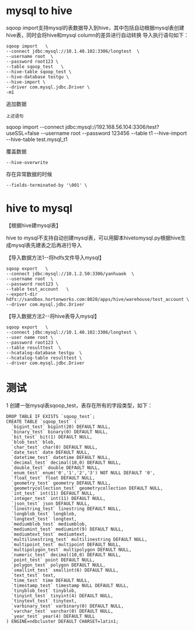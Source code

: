 # mysql to hive
sqoop import支持mysql的表数据导入到hive，其中包括自动根据mysql表创建hive表，同时会将hive和mysql column的差异进行自动转换
导入执行语句如下：
```shell
sqoop import   \
--connect jdbc:mysql://10.1.40.102:3306/longtest  \
--username root  \
--password root123 \
--table sqoop_test   \
--hive-table sqoop_test \
--hive-database testgu \
--hive-import \
--driver com.mysql.jdbc.Driver \
-m1
```
追加数据
```shell
上述语句
```
sqoop import --connect jdbc:mysql://192.168.56.104:3306/test?useSSL=false --username root --password 123456 --table t1 --hive-import --hive-table test.mysql_t1

覆盖数据
```shell
--hive-overwrite 
```

存在异常数据的时候
```shell
--fields-terminated-by '\001' \
```

# hive to mysql

【根据hive建mysql表】

hive to mysql不支持自动创建mysql表，可以用脚本hivetomysql.py根据hive生成mysql表先建表之后再进行导入

【导入数据方法1--将hdfs文件导入mysql】
```shell
sqoop export   \
--connect jdbc:mysql://10.1.2.50:3306/yanhuaok  \
--username root  \
--password root123 \
--table test_account   \
--export-dir hdfs://sandbox.hortonworks.com:8020/apps/hive/warehouse/test_account \
--driver com.mysql.jdbc.Driver 
```
【导入数据方法2--将hive表导入mysql】
```shell
sqoop export   \
--connect jdbc:mysql://10.1.40.102:3306/longtest \
--user name root \
--password root123 \
--table resulttest  \
--hcatalog-database testgu  \
--hcatalog-table resulttest \
--driver com.mysql.jdbc.Driver 
```

# 测试
1 创建一张mysql表sqoop_test，表存在所有的字段类型，如下：
```shell
DROP TABLE IF EXISTS `sqoop_test`;
CREATE TABLE `sqoop_test` (
  `bigint_test` bigint(20) DEFAULT NULL,
  `binary_test` binary(0) DEFAULT NULL,
  `bit_test` bit(1) DEFAULT NULL,
  `blob_test` blob,
  `char_test` char(0) DEFAULT NULL,
  `date_test` date DEFAULT NULL,
  `datetime_test` datetime DEFAULT NULL,
  `decimal_test` decimal(10,0) DEFAULT NULL,
  `double_test` double DEFAULT NULL,
  `enum_test` enum('0','1','2','3') NOT NULL DEFAULT '0',
  `float_test` float DEFAULT NULL,
  `geometry_test` geometry DEFAULT NULL,
  `geometrycollection_test` geometrycollection DEFAULT NULL,
  `int_test` int(11) DEFAULT NULL,
  `integer_test` int(11) DEFAULT NULL,
  `json_test` json DEFAULT NULL,
  `linestring_test` linestring DEFAULT NULL,
  `longblob_test` longblob,
  `longtext_test` longtext,
  `mediumblob_test` mediumblob,
  `mediumint_test` mediumint(9) DEFAULT NULL,
  `mediumtext_test` mediumtext,
  `multilinestring_test` multilinestring DEFAULT NULL,
  `multipoint_test` multipoint DEFAULT NULL,
  `multipolygon_test` multipolygon DEFAULT NULL,
  `numeric_test` decimal(10,0) DEFAULT NULL,
  `point_test` point DEFAULT NULL,
  `polygon_test` polygon DEFAULT NULL,
  `smallint_test` smallint(6) DEFAULT NULL,
  `text_test` text,
  `time_test` time DEFAULT NULL,
  `timestamp_test` timestamp NULL DEFAULT NULL,
  `tinyblob_test` tinyblob,
  `tinyint_test` tinyint(4) DEFAULT NULL,
  `tinytext_test` tinytext,
  `varbinary_test` varbinary(0) DEFAULT NULL,
  `varchar_test` varchar(0) DEFAULT NULL,
  `year_test` year(4) DEFAULT NULL
) ENGINE=ndbcluster DEFAULT CHARSET=latin1;
```
